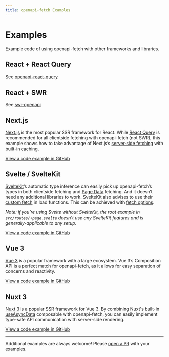 ```yaml
---
title: openapi-fetch Examples
---
```


# Examples

Example code of using openapi-fetch with other frameworks and libraries.

## React + React Query

See [openapi-react-query](/openapi-react-query/)

## React + SWR

See [swr-openapi](/swr-openapi/)

## Next.js

[Next.js](https://nextjs.org/) is the most popular SSR framework for React. While [React Query](#react--react-query) is recommended for all clientside fetching with openapi-fetch (not SWR), this example shows how to take advantage of Next.js’s [server-side fetching](https://nextjs.org/docs/app/building-your-application/data-fetching/fetching-caching-and-revalidating#fetching-data-on-the-server-with-fetch) with built-in caching.

[View a code example in GitHub](https://github.com/openapi-ts/openapi-typescript/tree/main/packages/openapi-fetch/examples/nextjs)

## Svelte / SvelteKit

[SvelteKit](https://svelte.dev/docs/kit)’s automatic type inference can easily pick up openapi-fetch’s types in both clientside fetching and [Page Data](https://svelte.dev/docs/kit/load#Page-data) fetching. And it doesn’t need any additional libraries to work. SvelteKit also advises to use their [custom fetch](https://svelte.dev/docs/kit/load#Making-fetch-requests) in load functions. This can be achieved with [fetch options](/openapi-fetch/api#fetch-options).

_Note: if you’re using Svelte without SvelteKit, the root example in `src/routes/+page.svelte` doesn’t use any SvelteKit features and is generally-applicable to any setup._

[View a code example in GitHub](https://github.com/openapi-ts/openapi-typescript/tree/main/packages/openapi-fetch/examples/sveltekit)

## Vue 3

[Vue 3](https://vuejs.org/) is a popular framework with a large ecosystem. Vue 3’s Composition API is a perfect match for openapi-fetch, as it allows for easy separation of concerns and reactivity.

[View a code example in GitHub](https://github.com/openapi-ts/openapi-typescript/tree/main/packages/openapi-fetch/examples/vue-3)

## Nuxt 3

[Nuxt 3](https://nuxtjs.org/) is a popular SSR framework for Vue 3. By combining Nuxt's built-in [useAsyncData](https://nuxt.com/docs/api/composables/use-async-data) composable with openapi-fetch, you can easily implement type-safe API communication with server-side rendering.

[View a code example in GitHub](https://github.com/HasutoSasaki/nuxt3-openapi-typescript-example)

---

Additional examples are always welcome! Please [open a PR](https://github.com/openapi-ts/openapi-typescript/pulls) with your examples.
